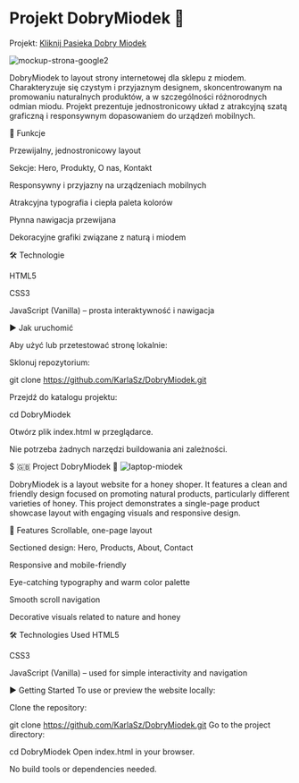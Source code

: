# Projekt DobryMiodek 🍯
Projekt: [Kliknij Pasieka Dobry Miodek](https://karlasz.github.io/DobryMiodek/index)

![mockup-strona-google2](https://github.com/user-attachments/assets/48e4feb4-107b-467d-bbf8-0cd7bd0a4cf6)

DobryMiodek to layout strony internetowej dla sklepu z miodem. Charakteryzuje się czystym i przyjaznym designem, skoncentrowanym na promowaniu naturalnych produktów, a w szczególności różnorodnych odmian miodu. Projekt prezentuje jednostronicowy układ z atrakcyjną szatą graficzną i responsywnym dopasowaniem do urządzeń mobilnych.

🌼 Funkcje

Przewijalny, jednostronicowy layout

Sekcje: Hero, Produkty, O nas, Kontakt

Responsywny i przyjazny na urządzeniach mobilnych

Atrakcyjna typografia i ciepła paleta kolorów

Płynna nawigacja przewijana

Dekoracyjne grafiki związane z naturą i miodem

🛠 Technologie

HTML5

CSS3

JavaScript (Vanilla) – prosta interaktywność i nawigacja

▶️ Jak uruchomić

Aby użyć lub przetestować stronę lokalnie:

Sklonuj repozytorium:

git clone https://github.com/KarlaSz/DobryMiodek.git

Przejdź do katalogu projektu:

cd DobryMiodek

Otwórz plik index.html w przeglądarce.

Nie potrzeba żadnych narzędzi buildowania ani zależności.

$ 🇬🇧 Project DobryMiodek 🍯
![laptop-miodek](https://github.com/user-attachments/assets/24aea1f4-ea8a-4fe1-bc86-7b6bfb123c79)

DobryMiodek is a layout website for a honey shoper. It features a clean and friendly design focused on promoting natural products, particularly different varieties of honey. This project demonstrates a single-page product showcase layout with engaging visuals and responsive design.

🌼 Features
Scrollable, one-page layout

Sectioned design: Hero, Products, About, Contact

Responsive and mobile-friendly

Eye-catching typography and warm color palette

Smooth scroll navigation

Decorative visuals related to nature and honey

🛠 Technologies Used
HTML5

CSS3

JavaScript (Vanilla) – used for simple interactivity and navigation

▶️ Getting Started
To use or preview the website locally:

Clone the repository:

git clone https://github.com/KarlaSz/DobryMiodek.git
Go to the project directory:

cd DobryMiodek
Open index.html in your browser.

No build tools or dependencies needed.

